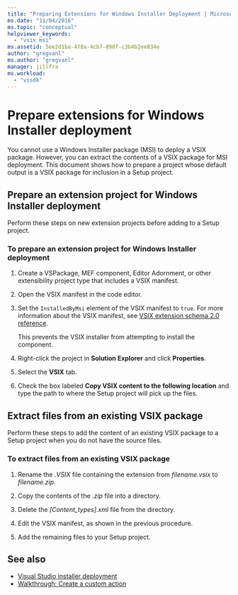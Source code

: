 ```yaml
---
title: "Preparing Extensions for Windows Installer Deployment | Microsoft Docs"
ms.date: "11/04/2016"
ms.topic: "conceptual"
helpviewer_keywords:
  - "vsix msi"
ms.assetid: 5ee2d1ba-478a-4cb7-898f-c3b4b2ee834e
author: "gregvanl"
ms.author: "gregvanl"
manager: jillfra
ms.workload:
  - "vssdk"
---
```

# Prepare extensions for Windows Installer deployment
You cannot use a Windows Installer package (MSI) to deploy a VSIX package. However, you can extract the contents of a VSIX package for MSI deployment. This document shows how to prepare a project whose default output is a VSIX package for inclusion in a Setup project.

## Prepare an extension project for Windows Installer deployment
 Perform these steps on new extension projects before adding to a Setup project.

### To prepare an extension project for Windows Installer deployment

1. Create a VSPackage, MEF component, Editor Adornment, or other extensibility project type that includes a VSIX manifest.

2. Open the VSIX manifest in the code editor.

3. Set the `InstalledByMsi` element of the VSIX manifest to `true`. For more information about the VSIX manifest, see [VSIX extension schema 2.0 reference](../extensibility/vsix-extension-schema-2-0-reference.md).

     This prevents the VSIX installer from attempting to install the component.

4. Right-click the project in **Solution Explorer** and click **Properties**.

5. Select the **VSIX** tab.

6. Check the box labeled **Copy VSIX content to the following location** and type the path to where the Setup project will pick up the files.

## Extract files from an existing VSIX package
 Perform these steps to add the content of an existing VSIX package to a Setup project when you do not have the source files.

### To extract files from an existing VSIX package

1. Rename the *.VSIX* file containing the extension from *filename.vsix* to *filename.zip*.

2. Copy the contents of the *.zip* file into a directory.

3. Delete the *[Content_types].xml* file from the directory.

4. Edit the VSIX manifest, as shown in the previous procedure.

5. Add the remaining files to your Setup project.

## See also
- [Visual Studio installer deployment](https://msdn.microsoft.com/library/121be21b-b916-43e2-8f10-8b080516d2a0)
- [Walkthrough: Create a custom action](/previous-versions/visualstudio/visual-studio-2010/d9k65z2d(v=vs.100))